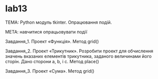 # lab13
ТЕМА: Python модуль tkinter. Опрацювання подій.

МЕТА: навчитися опрацьовувати події

Завдання_1. Проект «Функція». Метод grid()

Завдання_2. Проект «Трикутник». Розробити проект для обчислення
значень вказаних елементів трикутника, заданого величинами його сторін. Дано
сторони a, b, і c. Метод place()

Завдання_3. Проект «Сума». Метод grid()
